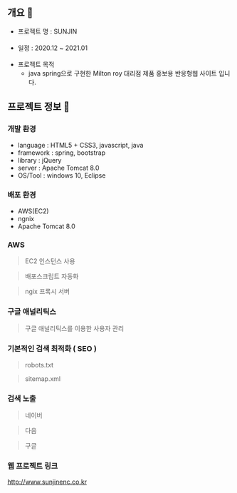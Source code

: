 ## 개요 :wave:
- 프로젝트 명 : SUNJIN
<br><br>
- 일정 : 2020.12 ~ 2021.01
<br><br>
- 프로젝트 목적
    - java spring으로 구현한 Milton roy 대리점 제품 홍보용 반응형웹 사이트 입니다. 

## 프로젝트 정보 :punch:

### 개발 환경
* language : HTML5 + CSS3, javascript, java
* framework : spring, bootstrap
* library : jQuery
* server : Apache Tomcat 8.0
* OS/Tool : windows 10, Eclipse

### 배포 환경
* AWS(EC2)
* ngnix
* Apache Tomcat 8.0

### AWS

> EC2 인스턴스 사용

> 배포스크립트 자동화

> ngix 프록시 서버


### 구글 애널리틱스

> 구글 애널리틱스를 이용한 사용자 관리


### 기본적인 검색 최적화 ( SEO )

> robots.txt

> sitemap.xml


### 검색 노출

> 네이버

> 다음

> 구글


### 웹 프로젝트 링크

<http://www.sunjinenc.co.kr>

